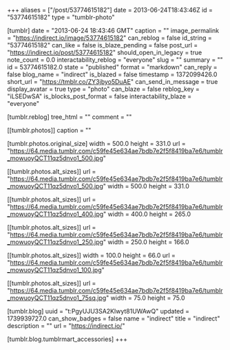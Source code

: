 +++
aliases = ["/post/53774615182"]
date = 2013-06-24T18:43:46Z
id = "53774615182"
type = "tumblr-photo"

[tumblr]
date = "2013-06-24 18:43:46 GMT"
caption = ""
image_permalink = "https://indirect.io/image/53774615182"
can_reblog = false
id_string = "53774615182"
can_like = false
is_blaze_pending = false
post_url = "https://indirect.io/post/53774615182"
should_open_in_legacy = true
note_count = 0.0
interactability_reblog = "everyone"
slug = ""
summary = ""
id = 53774615182.0
state = "published"
format = "markdown"
can_reply = false
blog_name = "indirect"
is_blazed = false
timestamp = 1372099426.0
short_url = "https://tmblr.co/ZY3jbyo5DuAE"
can_send_in_message = true
display_avatar = true
type = "photo"
can_blaze = false
reblog_key = "iLSEDwSA"
is_blocks_post_format = false
interactability_blaze = "everyone"

[tumblr.reblog]
tree_html = ""
comment = ""

[[tumblr.photos]]
caption = ""

[tumblr.photos.original_size]
width = 500.0
height = 331.0
url = "https://64.media.tumblr.com/c59fe45e634ae7bdb7e2f5f8419ba7e6/tumblr_mowuoyQCT11qz5dnvo1_500.jpg"

[[tumblr.photos.alt_sizes]]
url = "https://64.media.tumblr.com/c59fe45e634ae7bdb7e2f5f8419ba7e6/tumblr_mowuoyQCT11qz5dnvo1_500.jpg"
width = 500.0
height = 331.0

[[tumblr.photos.alt_sizes]]
url = "https://64.media.tumblr.com/c59fe45e634ae7bdb7e2f5f8419ba7e6/tumblr_mowuoyQCT11qz5dnvo1_400.jpg"
width = 400.0
height = 265.0

[[tumblr.photos.alt_sizes]]
url = "https://64.media.tumblr.com/c59fe45e634ae7bdb7e2f5f8419ba7e6/tumblr_mowuoyQCT11qz5dnvo1_250.jpg"
width = 250.0
height = 166.0

[[tumblr.photos.alt_sizes]]
width = 100.0
height = 66.0
url = "https://64.media.tumblr.com/c59fe45e634ae7bdb7e2f5f8419ba7e6/tumblr_mowuoyQCT11qz5dnvo1_100.jpg"

[[tumblr.photos.alt_sizes]]
url = "https://64.media.tumblr.com/c59fe45e634ae7bdb7e2f5f8419ba7e6/tumblr_mowuoyQCT11qz5dnvo1_75sq.jpg"
width = 75.0
height = 75.0

[tumblr.blog]
uuid = "t:PgyUJU3SA2Klwyt81UWAwQ"
updated = 1739939727.0
can_show_badges = false
name = "indirect"
title = "indirect"
description = ""
url = "https://indirect.io/"

[tumblr.blog.tumblrmart_accessories]
+++
